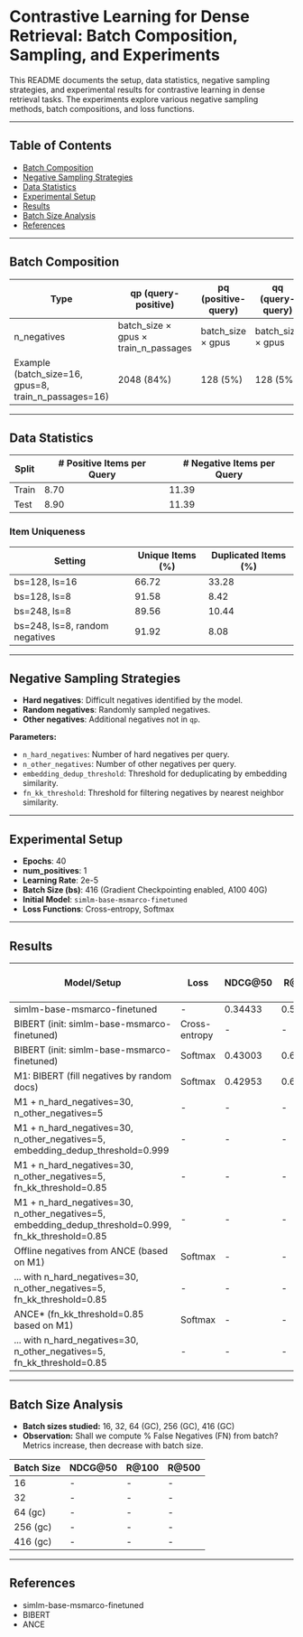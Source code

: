 # Contrastive Learning for Dense Retrieval: Batch Composition, Sampling, and Experiments

This README documents the setup, data statistics, negative sampling strategies, and experimental results for contrastive learning in dense retrieval tasks. The experiments explore various negative sampling methods, batch compositions, and loss functions.

---

## Table of Contents

- [Batch Composition](#batch-composition)
- [Negative Sampling Strategies](#negative-sampling-strategies)
- [Data Statistics](#data-statistics)
- [Experimental Setup](#experimental-setup)
- [Results](#results)
- [Batch Size Analysis](#batch-size-analysis)
- [References](#references)

---

## Batch Composition

| Type         | qp (query-positive)         | pq (positive-query)         | qq (query-query)       | pp (positive-positive) | Total   |
|--------------|----------------------------|-----------------------------|------------------------|-----------------------|---------|
| n_negatives  | batch_size × gpus × train_n_passages | batch_size × gpus           | batch_size × gpus      | batch_size × gpus     | qp+pq+qq+pp |
| Example (batch_size=16, gpus=8, train_n_passages=16) | 2048 (84%)                  | 128 (5%)               | 128 (5%)              | 128 (5%)             | 2432    |

---

## Data Statistics

| Split   | # Positive Items per Query | # Negative Items per Query |
|---------|---------------------------|---------------------------|
| Train   | 8.70                      | 11.39                     |
| Test    | 8.90                      | 11.39                     |

### Item Uniqueness

| Setting         | Unique Items (%) | Duplicated Items (%) |
|-----------------|-----------------|----------------------|
| bs=128, ls=16   | 66.72           | 33.28                |
| bs=128, ls=8    | 91.58           | 8.42                 |
| bs=248, ls=8    | 89.56           | 10.44                |
| bs=248, ls=8, random negatives | 91.92 | 8.08           |

---

## Negative Sampling Strategies

- **Hard negatives**: Difficult negatives identified by the model.
- **Random negatives**: Randomly sampled negatives.
- **Other negatives**: Additional negatives not in `qp`.

**Parameters:**
- `n_hard_negatives`: Number of hard negatives per query.
- `n_other_negatives`: Number of other negatives per query.
- `embedding_dedup_threshold`: Threshold for deduplicating by embedding similarity.
- `fn_kk_threshold`: Threshold for filtering negatives by nearest neighbor similarity.

---

## Experimental Setup

- **Epochs**: 40
- **num_positives**: 1
- **Learning Rate**: 2e-5
- **Batch Size (bs)**: 416 (Gradient Checkpointing enabled, A100 40G)
- **Initial Model**: `simlm-base-msmarco-finetuned`
- **Loss Functions**: Cross-entropy, Softmax

---

## Results

| Model/Setup | Loss | NDCG@50 | R@100 | R@500 | NDCG@50 (qp only) | R@100 (qp only) | R@500 (qp only) |
|-------------|------|---------|-------|-------|-------------------|-----------------|-----------------|
| simlm-base-msmarco-finetuned | - | 0.34433 | 0.52389 | 0.68171 | - | - | - |
| BIBERT (init: simlm-base-msmarco-finetuned) | Cross-entropy | - | - | - | - | - | - |
| BIBERT (init: simlm-base-msmarco-finetuned) | Softmax | 0.43003 | 0.632 | 0.79 | 0.43528 | 0.63732 | 0.79256 |
| M1: BIBERT (fill negatives by random docs) | Softmax | 0.42953 | 0.63168 | 0.78995 | 0.43589 | 0.63796 | 0.79313 |
| M1 + n_hard_negatives=30, n_other_negatives=5 | - | - | - | - | - | - | - |
| M1 + n_hard_negatives=30, n_other_negatives=5, embedding_dedup_threshold=0.999 | - | - | - | - | - | - | - |
| M1 + n_hard_negatives=30, n_other_negatives=5, fn_kk_threshold=0.85 | - | - | - | - | - | - | - |
| M1 + n_hard_negatives=30, n_other_negatives=5, embedding_dedup_threshold=0.999, fn_kk_threshold=0.85 | - | - | - | - | - | - | - |
| Offline negatives from ANCE (based on M1) | Softmax | - | - | - | - | - | - |
| ... with n_hard_negatives=30, n_other_negatives=5, fn_kk_threshold=0.85 | - | - | - | - | - | - | - |
| ANCE* (fn_kk_threshold=0.85 based on M1) | Softmax | - | - | - | - | - | - |
| ... with n_hard_negatives=30, n_other_negatives=5, fn_kk_threshold=0.85 | - | - | - | - | - | - | - |

---

## Batch Size Analysis

- **Batch sizes studied:** 16, 32, 64 (GC), 256 (GC), 416 (GC)
- **Observation:** Shall we compute % False Negatives (FN) from batch? Metrics increase, then decrease with batch size.

| Batch Size | NDCG@50 | R@100 | R@500 |
|------------|---------|-------|-------|
| 16         | -       | -     | -     |
| 32         | -       | -     | -     |
| 64 (gc)    | -       | -     | -     |
| 256 (gc)   | -       | -     | -     |
| 416 (gc)   | -       | -     | -     |

---

## References

- simlm-base-msmarco-finetuned
- BIBERT
- ANCE



